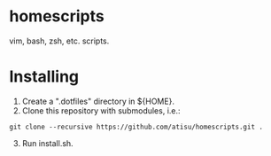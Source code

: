 # homescripts
vim, bash, zsh, etc. scripts.

# Installing

1. Create a ".dotfiles" directory in ${HOME}.
2. Clone this repository with submodules, i.e.:

 `git clone --recursive https://github.com/atisu/homescripts.git .`

3. Run install.sh.
